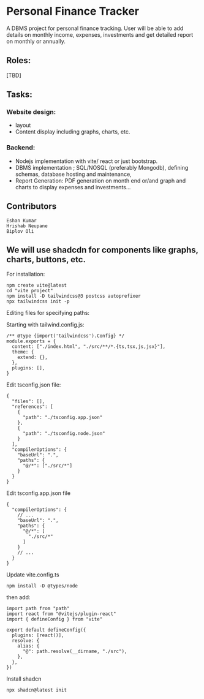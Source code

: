 # Personal Finance Tracker

A DBMS project for personal finance tracking. User will be able to add details on monthly income, expenses, investments and get detailed report on monthly or annually.

## Roles:
[TBD]


## Tasks:
### Website design:
- layout
- Content display including graphs, charts, etc.
### Backend:
- Nodejs implementation with vite/ react or just bootstrap.
- DBMS implementation ; SQL/NOSQL (preferably Mongodb), defining schemas, database hosting and maintenance, 
- Report Generation: PDF generation on month end or/and graph and charts to display expenses and investments...



## Contributors
```
Eshan Kumar
Hrishab Neupane
Biplov Oli
```


## We will use shadcdn for components like graphs, charts, buttons, etc.

For installation:

```tsx
npm create vite@latest
cd "vite project"
npm install -D tailwindcss@3 postcss autoprefixer
npx tailwindcss init -p
```

Editing files for specifying paths:

Starting with tailwind.config.js:

```tsx
/** @type {import('tailwindcss').Config} */
module.exports = {
  content: ["./index.html", "./src/**/*.{ts,tsx,js,jsx}"],
  theme: {
    extend: {},
  },
  plugins: [],
}
```

Edit tsconfig.json file:

```tsx
{
  "files": [],
  "references": [
    {
      "path": "./tsconfig.app.json"
    },
    {
      "path": "./tsconfig.node.json"
    }
  ],
  "compilerOptions": {
    "baseUrl": ".",
    "paths": {
      "@/*": ["./src/*"]
    }
  }
}

```

Edit tsconfig.app.json file

```tsx
{
  "compilerOptions": {
    // ...
    "baseUrl": ".",
    "paths": {
      "@/*": [
        "./src/*"
      ]
    }
    // ...
  }
}

```

Update vite.config.ts

```tsx
npm install -D @types/node
```

then add:

```tsx
import path from "path"
import react from "@vitejs/plugin-react"
import { defineConfig } from "vite"

export default defineConfig({
  plugins: [react()],
  resolve: {
    alias: {
      "@": path.resolve(__dirname, "./src"),
    },
  },
})

```

Install shadcn

```bash
npx shadcn@latest init
```
